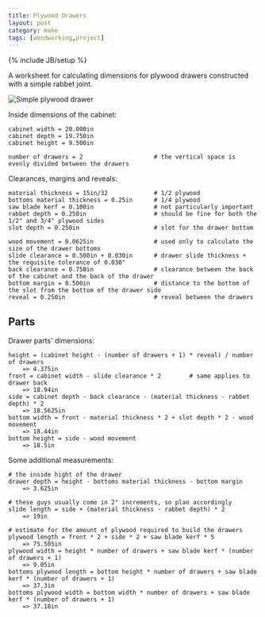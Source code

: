 ```yaml
---
title: Plywood Drawers
layout: post
category: make
tags: [woodworking,project]
---
```

{% include JB/setup %}

A worksheet for calculating dimensions for plywood drawers constructed with a simple rabbet joint.

![Simple plywood drawer](https://farm3.staticflickr.com/2827/9904065054_f1d6444417.jpg)

Inside dimensions of the cabinet:

    cabinet width = 20.000in
    cabinet depth = 19.750in
    cabinet height = 9.500in
    
    number of drawers = 2                    # the vertical space is evenly divided between the drawers

Clearances, margins and reveals:

    material thickness = 15in/32             # 1/2 plywood
    bottoms material thickness = 0.25in      # 1/4 plywood
    saw blade kerf = 0.100in                 # not particularly important
    rabbet depth = 0.250in                   # should be fine for both the 1/2" and 3/4" plywood sides
    slot depth = 0.250in                     # slot for the drawer bottom
    
    wood movement = 0.0625in                 # used only to calculate the size of the drawer bottoms
    slide clearance = 0.500in + 0.030in      # drawer slide thickness + the requisite tolerance of 0.030"
    back clearance = 0.750in                 # clearance between the back of the cabinet and the back of the drawer
    bottom margin = 0.500in                  # distance to the bottom of the slot from the bottom of the drawer side
    reveal = 0.250in                         # reveal between the drawers
        
## Parts

Drawer parts' dimensions:

    height = (cabinet height - (number of drawers + 1) * reveal) / number of drawers
        => 4.375in
    front = cabinet width - slide clearance * 2        # same applies to drawer back
        => 18.94in
    side = cabinet depth - back clearance - (material thickness - rabbet depth) * 2
        => 18.5625in
    bottom width = front - material thickness * 2 + slot depth * 2 - wood movement
        => 18.44in
    bottom height = side - wood movement
        => 18.5in

Some additional measurements:
    
    # the inside hight of the drawer
    drawer depth = height - bottoms material thickness - bottom margin
        => 3.625in

    # these guys usually come in 2" increments, so plan accordingly
    slide length = side + (material thickness - rabbet depth) * 2
        => 19in

    # estimate for the amount of plywood required to build the drawers
    plywood length = front * 2 + side * 2 + saw blade kerf * 5
        => 75.505in
    plywood width = height * number of drawers + saw blade kerf * (number of drawers + 1)
        => 9.05in
    bottoms plywood length = bottom height * number of drawers + saw blade kerf * (number of drawers + 1)
        => 37.3in
    bottoms plywood width = bottom width * number of drawers + saw blade kerf * (number of drawers + 1)
        => 37.18in
